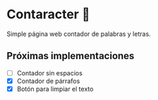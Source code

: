 # Contaracter :speech_balloon:
Simple página web contador de palabras y letras.

## Próximas implementaciones
- [ ] Contador sin espacios
- [X] Contador de párrafos
- [X] Botón para limpiar el texto
